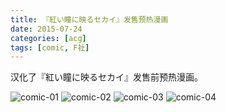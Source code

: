 ```yaml
---
title: 『紅い瞳に映るセカイ』发售预热漫画
date: 2015-07-24
categories: [acg]
tags: [comic, F社]
---
```


汉化了『紅い瞳に映るセカイ』发售前预热漫画。

<!--more-->

![comic-01](https://assets.eroneko.eu.org/blog/acg/akaihitomi-comic-01.webp)
![comic-02](https://assets.eroneko.eu.org/blog/acg/akaihitomi-comic-02.webp)
![comic-03](https://assets.eroneko.eu.org/blog/acg/akaihitomi-comic-03.webp)
![comic-04](https://assets.eroneko.eu.org/blog/acg/akaihitomi-comic-04.webp)
